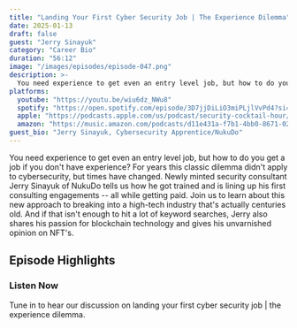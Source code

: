 ```yaml
---
title: "Landing Your First Cyber Security Job | The Experience Dilemma"
date: 2025-01-13
draft: false
guest: "Jerry Sinayuk"
category: "Career Bio"
duration: "56:12"
image: "/images/episodes/episode-047.png"
description: >-
  You need experience to get even an entry level job, but how to do you get a job if you don't have experience? For years this classic dilemma didn't apply to cybersecurity, but times have changed. Newly minted security consultant Jerry Sinayuk of NukuDo tells us how he got trained and is lining up his first consulting engagements -- all while getting paid. Join us to learn about this new approach to breaking into a high-tech industry that's actually centuries old.  And if that isn't enough to hit a lot of keyword searches, Jerry also shares his passion for blockchain technology and gives his unvarnished opinion on NFT's.
platforms:
  youtube: "https://youtu.be/wiu6dz_NWu8"
  spotify: "https://open.spotify.com/episode/3D7jjDiLiO3miPLjlVvPd4?si=4cbedb8b85db4d9c"
  apple: "https://podcasts.apple.com/us/podcast/security-cocktail-hour/id1679376200?i=1000683788522"
  amazon: "https://music.amazon.com/podcasts/d11e431a-f7b1-4bb0-8671-024afce9ade6/security-cocktail-hour"
guest_bio: "Jerry Sinayuk, Cybersecurity Apprentice/NukuDo"
---
```


You need experience to get even an entry level job, but how to do you get a job if you don't have experience? For years this classic dilemma didn't apply to cybersecurity, but times have changed. Newly minted security consultant Jerry Sinayuk of NukuDo tells us how he got trained and is lining up his first consulting engagements -- all while getting paid. Join us to learn about this new approach to breaking into a high-tech industry that's actually centuries old.  And if that isn't enough to hit a lot of keyword searches, Jerry also shares his passion for blockchain technology and gives his unvarnished opinion on NFT's.

## Episode Highlights

### Listen Now

Tune in to hear our discussion on landing your first cyber security job | the experience dilemma.